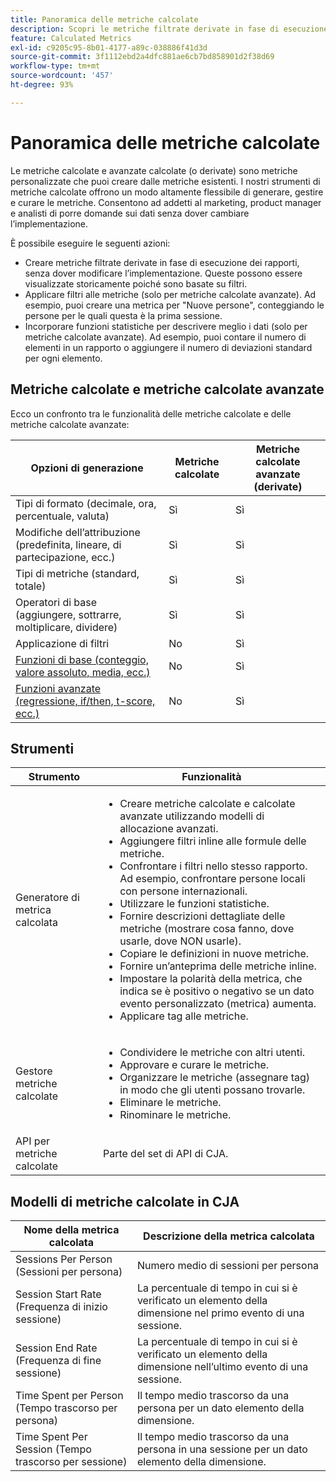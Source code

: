 ```yaml
---
title: Panoramica delle metriche calcolate
description: Scopri le metriche filtrate derivate in fase di esecuzione dei rapporti.
feature: Calculated Metrics
exl-id: c9205c95-8b01-4177-a89c-038886f41d3d
source-git-commit: 3f1112ebd2a4dfc881ae6cb7bd858901d2f38d69
workflow-type: tm+mt
source-wordcount: '457'
ht-degree: 93%

---
```


# Panoramica delle metriche calcolate

Le metriche calcolate e avanzate calcolate (o derivate) sono metriche personalizzate che puoi creare dalle metriche esistenti. I nostri strumenti di metriche calcolate offrono un modo altamente flessibile di generare, gestire e curare le metriche. Consentono ad addetti al marketing, product manager e analisti di porre domande sui dati senza dover cambiare l’implementazione.

È possibile eseguire le seguenti azioni:

* Creare metriche filtrate derivate in fase di esecuzione dei rapporti, senza dover modificare l’implementazione. Queste possono essere visualizzate storicamente poiché sono basate su filtri.
* Applicare filtri alle metriche (solo per metriche calcolate avanzate). Ad esempio, puoi creare una metrica per &quot;Nuove persone&quot;, conteggiando le persone per le quali questa è la prima sessione.
* Incorporare funzioni statistiche per descrivere meglio i dati (solo per metriche calcolate avanzate). Ad esempio, puoi contare il numero di elementi in un rapporto o aggiungere il numero di deviazioni standard per ogni elemento.

## Metriche calcolate e metriche calcolate avanzate

Ecco un confronto tra le funzionalità delle metriche calcolate e delle metriche calcolate avanzate:

| Opzioni di generazione | Metriche calcolate | Metriche calcolate avanzate (derivate) |
|---|---|---|
| Tipi di formato (decimale, ora, percentuale, valuta) | Sì | Sì |
| Modifiche dell’attribuzione (predefinita, lineare, di partecipazione, ecc.) | Sì | Sì |
| Tipi di metriche (standard, totale) | Sì | Sì |
| Operatori di base (aggiungere, sottrarre, moltiplicare, dividere) | Sì | Sì |
| Applicazione di filtri | No | Sì |
| [Funzioni di base (conteggio, valore assoluto, media, ecc.)](/help/components/calc-metrics/cm-functions.md) | No | Sì |
| [Funzioni avanzate (regressione, if/then, t-score, ecc.)](/help/components/calc-metrics/cm-adv-functions.md) | No | Sì |

## Strumenti

| Strumento | Funzionalità |
|--- |--- |
| Generatore di metrica calcolata | <ul><li>Creare metriche calcolate e calcolate avanzate utilizzando modelli di allocazione avanzati.</li><li>Aggiungere filtri inline alle formule delle metriche.</li><li>Confrontare i filtri nello stesso rapporto. Ad esempio, confrontare persone locali con persone internazionali.</li><li>Utilizzare le funzioni statistiche.</li><li> Fornire descrizioni dettagliate delle metriche (mostrare cosa fanno, dove usarle, dove NON usarle).</li><li>Copiare le definizioni in nuove metriche.</li><li>Fornire un’anteprima delle metriche inline.</li><li>Impostare la polarità della metrica, che indica se è positivo o negativo se un dato evento personalizzato (metrica) aumenta.</li><li>Applicare tag alle metriche.</li></ul> |
| Gestore metriche calcolate | <ul><li>Condividere le metriche con altri utenti.</li><li>Approvare e curare le metriche.</li><li>Organizzare le metriche (assegnare tag) in modo che gli utenti possano trovarle.</li><li>Eliminare le metriche.</li><li>Rinominare le metriche.</li></ul> |
| API per metriche calcolate | Parte del set di API di CJA. |

## Modelli di metriche calcolate in CJA

| Nome della metrica calcolata | Descrizione della metrica calcolata |
| --- | --- |
| Sessions Per Person (Sessioni per persona) | Numero medio di sessioni per persona |
| Session Start Rate (Frequenza di inizio sessione) | La percentuale di tempo in cui si è verificato un elemento della dimensione nel primo evento di una sessione. |
| Session End Rate (Frequenza di fine sessione) | La percentuale di tempo in cui si è verificato un elemento della dimensione nell’ultimo evento di una sessione. |
| Time Spent per Person (Tempo trascorso per persona) | Il tempo medio trascorso da una persona per un dato elemento della dimensione. |
| Time Spent Per Session (Tempo trascorso per sessione) | Il tempo medio trascorso da una persona in una sessione per un dato elemento della dimensione. |
